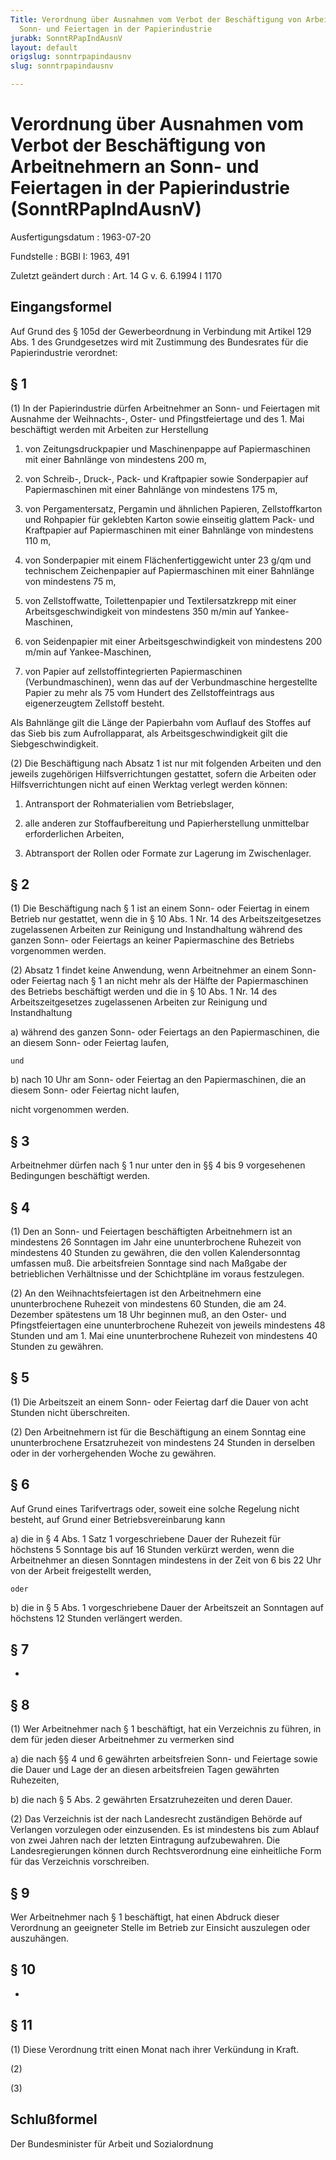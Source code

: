 ```yaml
---
Title: Verordnung über Ausnahmen vom Verbot der Beschäftigung von Arbeitnehmern an
  Sonn- und Feiertagen in der Papierindustrie
jurabk: SonntRPapIndAusnV
layout: default
origslug: sonntrpapindausnv
slug: sonntrpapindausnv

---
```


# Verordnung über Ausnahmen vom Verbot der Beschäftigung von Arbeitnehmern an Sonn- und Feiertagen in der Papierindustrie (SonntRPapIndAusnV)

Ausfertigungsdatum
:   1963-07-20

Fundstelle
:   BGBl I: 1963, 491

Zuletzt geändert durch
:   Art. 14 G v. 6. 6.1994 I 1170

## Eingangsformel

Auf Grund des § 105d der Gewerbeordnung in Verbindung mit Artikel 129
Abs. 1 des Grundgesetzes wird mit Zustimmung des Bundesrates für die
Papierindustrie verordnet:

## § 1

(1) In der Papierindustrie dürfen Arbeitnehmer an Sonn- und Feiertagen
mit Ausnahme der Weihnachts-, Oster- und Pfingstfeiertage und des 1.
Mai beschäftigt werden mit Arbeiten zur Herstellung

1.  von Zeitungsdruckpapier und Maschinenpappe auf Papiermaschinen mit
    einer Bahnlänge von mindestens 200 m,


2.  von Schreib-, Druck-, Pack- und Kraftpapier sowie Sonderpapier auf
    Papiermaschinen mit einer Bahnlänge von mindestens 175 m,


3.  von Pergamentersatz, Pergamin und ähnlichen Papieren, Zellstoffkarton
    und Rohpapier für geklebten Karton sowie einseitig glattem Pack- und
    Kraftpapier auf Papiermaschinen mit einer Bahnlänge von mindestens 110
    m,


4.  von Sonderpapier mit einem Flächenfertiggewicht unter 23 g/qm und
    technischem Zeichenpapier auf Papiermaschinen mit einer Bahnlänge von
    mindestens 75 m,


5.  von Zellstoffwatte, Toilettenpapier und Textilersatzkrepp mit einer
    Arbeitsgeschwindigkeit von mindestens 350 m/min auf Yankee-Maschinen,


6.  von Seidenpapier mit einer Arbeitsgeschwindigkeit von mindestens 200
    m/min auf Yankee-Maschinen,


7.  von Papier auf zellstoffintegrierten Papiermaschinen
    (Verbundmaschinen), wenn das auf der Verbundmaschine hergestellte
    Papier zu mehr als 75 vom Hundert des Zellstoffeintrags aus
    eigenerzeugtem Zellstoff besteht.



Als Bahnlänge gilt die Länge der Papierbahn vom Auflauf des Stoffes
auf das Sieb bis zum Aufrollapparat, als Arbeitsgeschwindigkeit gilt
die Siebgeschwindigkeit.

(2) Die Beschäftigung nach Absatz 1 ist nur mit folgenden Arbeiten und
den jeweils zugehörigen Hilfsverrichtungen gestattet, sofern die
Arbeiten oder Hilfsverrichtungen nicht auf einen Werktag verlegt
werden können:

1.  Antransport der Rohmaterialien vom Betriebslager,


2.  alle anderen zur Stoffaufbereitung und Papierherstellung unmittelbar
    erforderlichen Arbeiten,


3.  Abtransport der Rollen oder Formate zur Lagerung im Zwischenlager.

## § 2

(1) Die Beschäftigung nach § 1 ist an einem Sonn- oder Feiertag in
einem Betrieb nur gestattet, wenn die in § 10 Abs. 1 Nr. 14 des
Arbeitszeitgesetzes zugelassenen Arbeiten zur Reinigung und
Instandhaltung während des ganzen Sonn- oder Feiertags an keiner
Papiermaschine des Betriebs vorgenommen werden.

(2) Absatz 1 findet keine Anwendung, wenn Arbeitnehmer an einem Sonn-
oder Feiertag nach § 1 an nicht mehr als der Hälfte der
Papiermaschinen des Betriebs beschäftigt werden und die in § 10 Abs. 1
Nr. 14 des Arbeitszeitgesetzes zugelassenen Arbeiten zur Reinigung und
Instandhaltung

a)  während des ganzen Sonn- oder Feiertags an den Papiermaschinen, die an
    diesem Sonn- oder Feiertag laufen,

    und


b)  nach 10 Uhr am Sonn- oder Feiertag an den Papiermaschinen, die an
    diesem Sonn- oder Feiertag nicht laufen,



nicht vorgenommen werden.

## § 3

Arbeitnehmer dürfen nach § 1 nur unter den in §§ 4 bis 9 vorgesehenen
Bedingungen beschäftigt werden.

## § 4

(1) Den an Sonn- und Feiertagen beschäftigten Arbeitnehmern ist an
mindestens 26 Sonntagen im Jahr eine ununterbrochene Ruhezeit von
mindestens 40 Stunden zu gewähren, die den vollen Kalendersonntag
umfassen muß. Die arbeitsfreien Sonntage sind nach Maßgabe der
betrieblichen Verhältnisse und der Schichtpläne im voraus festzulegen.

(2) An den Weihnachtsfeiertagen ist den Arbeitnehmern eine
ununterbrochene Ruhezeit von mindestens 60 Stunden, die am 24.
Dezember spätestens um 18 Uhr beginnen muß, an den Oster- und
Pfingstfeiertagen eine ununterbrochene Ruhezeit von jeweils mindestens
48 Stunden und am 1. Mai eine ununterbrochene Ruhezeit von mindestens
40 Stunden zu gewähren.

## § 5

(1) Die Arbeitszeit an einem Sonn- oder Feiertag darf die Dauer von
acht Stunden nicht überschreiten.

(2) Den Arbeitnehmern ist für die Beschäftigung an einem Sonntag eine
ununterbrochene Ersatzruhezeit von mindestens 24 Stunden in derselben
oder in der vorhergehenden Woche zu gewähren.

## § 6

Auf Grund eines Tarifvertrags oder, soweit eine solche Regelung nicht
besteht, auf Grund einer Betriebsvereinbarung kann

a)  die in § 4 Abs. 1 Satz 1 vorgeschriebene Dauer der Ruhezeit für
    höchstens 5 Sonntage bis auf 16 Stunden verkürzt werden, wenn die
    Arbeitnehmer an diesen Sonntagen mindestens in der Zeit von 6 bis 22
    Uhr von der Arbeit freigestellt werden,

    oder


b)  die in § 5 Abs. 1 vorgeschriebene Dauer der Arbeitszeit an Sonntagen
    auf höchstens 12 Stunden verlängert werden.

## § 7

-

## § 8

(1) Wer Arbeitnehmer nach § 1 beschäftigt, hat ein Verzeichnis zu
führen, in dem für jeden dieser Arbeitnehmer zu vermerken sind

a)  die nach §§ 4 und 6 gewährten arbeitsfreien Sonn- und Feiertage sowie
    die Dauer und Lage der an diesen arbeitsfreien Tagen gewährten
    Ruhezeiten,


b)  die nach § 5 Abs. 2 gewährten Ersatzruhezeiten und deren Dauer.




(2) Das Verzeichnis ist der nach Landesrecht zuständigen Behörde auf
Verlangen vorzulegen oder einzusenden. Es ist mindestens bis zum
Ablauf von zwei Jahren nach der letzten Eintragung aufzubewahren. Die
Landesregierungen können durch Rechtsverordnung eine einheitliche Form
für das Verzeichnis vorschreiben.

## § 9

Wer Arbeitnehmer nach § 1 beschäftigt, hat einen Abdruck dieser
Verordnung an geeigneter Stelle im Betrieb zur Einsicht auszulegen
oder auszuhängen.

## § 10

-

## § 11

(1) Diese Verordnung tritt einen Monat nach ihrer Verkündung in Kraft.

(2)

(3)

## Schlußformel

Der Bundesminister für Arbeit und Sozialordnung

